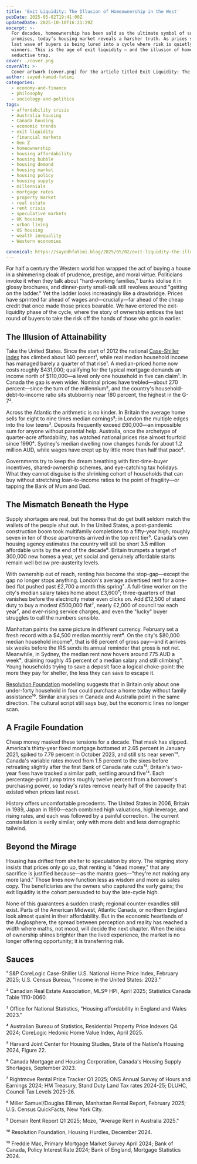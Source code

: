 ```yaml
---
title: 'Exit Liquidity: The Illusion of Homeownership in the West'
pubDate: 2025-05-02T19:41:00Z
updatedDate: 2025-10-10T16:21:29Z
excerpt: >-
  For decades, homeownership has been sold as the ultimate symbol of success — but behind the glossy
  promises, today’s housing market reveals a harsher truth. As prices soar and wages stagnate, the
  last wave of buyers is being lured into a cycle where risk is quietly handed down from early
  winners. This is the age of exit liquidity — and the illusion of homeownership is its most
  seductive trap.
cover: ./cover.png
coverAlt: >-
  Cover artwork (cover.png) for the article titled Exit Liquidity: The Illusion of Homeownership in the West.
author: sayed-hamid-fatimi
categories:
  - economy-and-finance
  - philosophy
  - sociology-and-politics
tags:
  - affordability crisis
  - Australia housing
  - Canada housing
  - economic trends
  - exit liquidity
  - financial markets
  - Gen Z
  - homeownership
  - housing affordability
  - housing bubble
  - housing demand
  - housing market
  - housing policy
  - housing supply
  - millennials
  - mortgage rates
  - property market
  - real estate
  - rent crisis
  - speculative markets
  - UK housing
  - urban living
  - US housing
  - wealth inequality
  - Western economies

canonical: https://sayedhfatimi.blog/2025/05/02/exit-liquidity-the-illusion-of-homeownership-in-the-west/
---
```


For half a century the Western world has wrapped the act of buying a house in a shimmering cloak of prudence, prestige, and moral virtue. Politicians invoke it when they talk about "hard-working families," banks idolise it in glossy brochures, and dinner-party small-talk still revolves around "getting on the ladder." Yet the ladder looks increasingly like a drawbridge. Prices have sprinted far ahead of wages and—crucially—far ahead of the cheap credit that once made those prices bearable. We have entered the exit-liquidity phase of the cycle, where the story of ownership entices the last round of buyers to take the risk off the hands of those who got in earlier.

## The Illusion of Attainability

Take the United States. Since the start of 2012 the national [Case-Shiller index](https://www.spglobal.com/spdji/en/indices/indicators/sp-corelogic-case-shiller-us-national-home-price-nsa-index/) has climbed about 140 percent¹, while real median household income has managed barely a quarter of that rise¹. A median-priced home now costs roughly \$431,000; qualifying for the typical mortgage demands an income north of \$110,000—a level only one household in five can claim¹. In Canada the gap is even wider. Nominal prices have trebled—about 270 percent—since the turn of the millennium², and the country's household-debt-to-income ratio sits stubbornly near 180 percent, the highest in the G-7².

Across the Atlantic the arithmetic is no kinder. In Britain the average home sells for eight to nine times median earnings³; in London the multiple edges into the low teens³. Deposits frequently exceed £60,000—an impossible sum for anyone without parental help. Australia, once the archetype of quarter-acre affordability, has watched national prices rise almost fourfold since 1990⁴. Sydney's median dwelling now changes hands for about 1.2 million AUD, while wages have crept up by little more than half that pace⁴.

Governments try to keep the dream breathing with first-time-buyer incentives, shared-ownership schemes, and eye-catching tax holidays. What they cannot disguise is the shrinking cohort of households that can buy without stretching loan-to-income ratios to the point of fragility—or tapping the Bank of Mum and Dad.

## The Mismatch Beneath the Hype

Supply shortages are real, but the homes that do get built seldom match the wallets of the people shut out. In the United States, a post-pandemic construction boom took multifamily completions to a fifty-year high; roughly seven in ten of those apartments arrived in the top rent tier⁵. Canada's own housing agency estimates the country will still be short 3.5 million affordable units by the end of the decade⁶. Britain trumpets a target of 300,000 new homes a year, yet social and genuinely affordable starts remain well below pre-austerity levels.

With ownership out of reach, renting has become the stop-gap—except the gap no longer stops anything. London's average advertised rent for a one-bed flat pushed past £2,700 a month this spring⁷. A full-time worker on the city's median salary takes home about £3,600⁷; three-quarters of that vanishes before the electricity meter even clicks on. Add £12,500 of stand duty to buy a modest £500,000 flat⁷, nearly £2,000 of council tax each year⁷, and ever-rising service charges, and even the "lucky" buyer struggles to call the numbers sensible.

Manhattan paints the same picture in different currency. February set a fresh record with a \$4,500 median monthly rent⁸. On the city's \$80,000 median household income⁸, that is 68 percent of gross pay—and it arrives six weeks before the IRS sends its annual reminder that gross is not net. Meanwhile, in Sydney, the median rent now hovers around 775 AUD a week⁹, draining roughly 45 percent of a median salary and still climbing⁹. Young households trying to save a deposit face a logical choke-point: the more they pay for shelter, the less they can save to escape it.

[Resolution Foundation](https://www.resolutionfoundation.org/) modelling suggests that in Britain only about one under-forty household in four could purchase a home today without family assistance¹⁰. Similar analyses in Canada and Australia point in the same direction. The cultural script still says buy, but the economic lines no longer scan.

## A Fragile Foundation

Cheap money masked these tensions for a decade. That mask has slipped. America's thirty-year fixed mortgage bottomed at 2.65 percent in January 2021, spiked to 7.79 percent in October 2023, and still sits near seven¹³. Canada's variable rates moved from 1.5 percent to the sixes before retreating slightly after the first Bank of Canada rate cuts¹³; Britain's two-year fixes have tracked a similar path, settling around five¹³. Each percentage-point jump trims roughly twelve percent from a borrower's purchasing power, so today's rates remove nearly half of the capacity that existed when prices last reset.

History offers uncomfortable precedents. The United States in 2006, Britain in 1989, Japan in 1990—each combined high valuations, high leverage, and rising rates, and each was followed by a painful correction. The current constellation is eerily similar, only with more debt and less demographic tailwind.

## Beyond the Mirage

Housing has drifted from shelter to speculation by story. The reigning story insists that prices only go up, that renting is "dead money," that any sacrifice is justified because—as the mantra goes—"they're not making any more land." Those lines now function less as wisdom and more as sales copy. The beneficiaries are the owners who captured the early gains; the exit liquidity is the cohort persuaded to buy the late-cycle high.

None of this guarantees a sudden crash; regional counter-exandles still exist. Parts of the American Midwest, Atlantic Canada, or northern England look almost quaint in their affordability. But in the economic heartlands of the Anglosphere, the spread between perception and reality has reached a width where maths, not mood, will decide the next chapter. When the idea of ownership shines brighter than the lived experience, the market is no longer offering opportunity; it is transferring risk.

## Sauces

¹ S&P CoreLogic Case-Shiller U.S. National Home Price Index, February 2025; U.S. Census Bureau, "Income in the United States: 2023."

² Canadian Real Estate Association, MLS® HPI, April 2025; Statistics Canada Table 1110-0060.

³ Office for National Statistics, "Housing affordability in England and Wales 2023."

⁴ Australian Bureau of Statistics, Residential Property Price Indexes Q4 2024; CoreLogic Hedonic Home Value Index, April 2025.

⁵ Harvard Joint Center for Housing Studies, State of the Nation's Housing 2024, Figure 22.

⁶ Canada Mortgage and Housing Corporation, Canada's Housing Supply Shortages, September 2023.

⁷ Rightmove Rental Price Tracker Q1 2025; ONS Annual Survey of Hours and Earnings 2024; HM Treasury, Stand Duty Land Tax rates 2024-25; DLUHC, Council Tax Levels 2025-26.

⁸ Miller Samuel/Douglas Elliman, Manhattan Rental Report, February 2025; U.S. Census QuickFacts, New York City.

⁹ Domain Rent Report Q1 2025; Mozo, "Average Rent in Australia 2025."

¹⁰ Resolution Foundation, Housing Hurdles, December 2024.

¹³ Freddie Mac, Primary Mortgage Market Survey April 2024; Bank of Canada, Policy Interest Rate 2024; Bank of England, Mortgage Statistics 2024.

